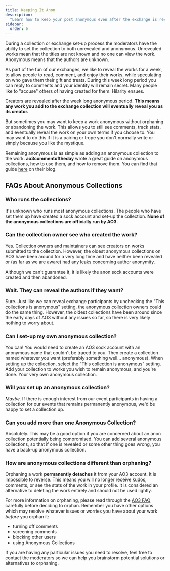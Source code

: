 ```yaml
---
title: Keeping It Anon
description:
  "Learn how to keep your post anonymous even after the exchange is revealed."
sidebar:
  order: 6
---
```


During a collection or exchange set-up process the moderators have the ability
to set the collection to both unrevealed and anonymous. Unrevealed works mean
that the titles are not known and no one can view the work. Anonymous means that
the authors are unknown.

As part of the fun of our exchanges, we like to reveal the works for a week, to
allow people to read, comment, and enjoy their works, while speculating on who
gave them their gift and treats. During this week long period you can reply to
comments and your identity will remain secret. Many people like to "accuse"
others of having created for them. Hilarity ensues.

Creators are revealed after the week long anonymous period. **This means any
work you add to the exchange collection will eventually reveal you as its
creator.**

But sometimes you may want to keep a work anonymous without orphaning or
abandoning the work. This allows you to still see comments, track stats, and
eventually reveal the work on your own terms if you choose to. You may want to
do this if it is a pairing or trope you don't normally write or simply because
you like the mystique.

Remaining anonymous is as simple as adding an anonymous collection to the work.
**ao3commentoftheday** wrote a great guide on anonymous collections, how to use
them, and how to remove them. You can find that guide
[here](https://ao3commentoftheday.tumblr.com/post/623230427225800704/so-about-anonymous-works-whats-the-process)
on their blog.

## FAQs About Anonymous Collections

### Who runs the collections?

It's unknown who runs most anonymous collections. The people who have set them
up have created a sock account and set-up the collection. **None of the
anonymous collections are officially run by AO3.**

### Can the collection owner see who created the work?

Yes. Collection owners and maintainers can see creators on works submitted to
the collection. However, the oldest anonymous collections on AO3 have been
around for a very long time and have neither been revealed or (as far as we are
aware) had any leaks concerning author anonymity.

Although we can't guarantee it, it is likely the anon sock accounts were created
and then abandoned.

### Wait. They can reveal the authors if they want?

Sure. Just like we can reveal exchange participants by unchecking the "This
collections is anonymous" setting, the anonymous collection owners could do the
same thing. However, the oldest collections have been around since the early
days of AO3 without any issues so far, so there is very likely nothing to worry
about.

### Can I set-up my own anonymous collection?

You can! You would need to create an AO3 sock account with an anonymous name
that couldn't be traced to you. Then create a collection named whatever you want
(preferably something well... anonymous). When setting up the collection, select
the "This collection is anonymous" setting. Add your collection to works you
wish to remain anonymous, and you're done. Your very own anonymous collection.

### Will _you_ set up an anonymous collection?

_Maybe._ If there is enough interest from our event participants in having a
collection for our events that remains permanently anonymous, we'd be happy to
set a collection up.

### Can you add more than one Anonymous Collection?

Absolutely. This may be a good option if you are concerned about an anon
collection potentially being compromised. You can add several anonymous
collections, so that if one is revealed or some other thing goes wrong, you have
a back-up anonymous collection.

### How are anonymous collections different than orphaning?

Orphaning a work **permanently detaches** it from your AO3 account. It is
impossible to reverse. This means you will no longer receive kudos, comments, or
see the stats of the work in your profile. It is considered an alternative to
deleting the work entirely and should not be used lightly.

For more information on orphaning, please read through the
[AO3 FAQ](https://archiveofourown.org/faq/orphaning?language_id=en) carefully
before deciding to orphan. Remember you have other options which may resolve
whatever issues or worries you have about your work _before_ you orphan it:

- turning off comments
- screening comments
- blocking other users
- using Anonymous Collections

If you are having any particular issues you need to resolve, feel free to
contact the moderators so we can help you brainstorm potential solutions or
alternatives to orphaning.

